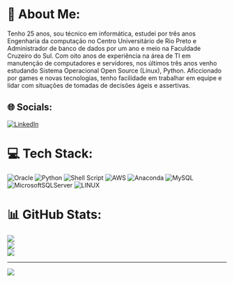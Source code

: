 # 💫 About Me:
Tenho 25 anos, sou técnico em informática, estudei por três anos Engenharia da computação no Centro Universitário de Rio Preto e Administrador de banco de dados por um ano e meio na Faculdade Cruzeiro do Sul. Com oito anos de experiência na área de TI em manutenção de computadores e servidores, nos últimos três anos venho estudando Sistema Operacional Open Source (Linux), Python. Aficcionado por games e novas tecnologias, tenho facilidade em trabalhar em equipe e lidar com situações de tomadas de decisões ágeis e assertivas.


## 🌐 Socials:
[![LinkedIn](https://img.shields.io/badge/LinkedIn-%230077B5.svg?logo=linkedin&logoColor=white)](https://linkedin.com/in/lucassezara) 

# 💻 Tech Stack:
![Oracle](https://img.shields.io/badge/Oracle-F80000?style=for-the-badge&logo=oracle&logoColor=white) ![Python](https://img.shields.io/badge/python-3670A0?style=for-the-badge&logo=python&logoColor=ffdd54) ![Shell Script](https://img.shields.io/badge/shell_script-%23121011.svg?style=for-the-badge&logo=gnu-bash&logoColor=white) ![AWS](https://img.shields.io/badge/AWS-%23FF9900.svg?style=for-the-badge&logo=amazon-aws&logoColor=white) ![Anaconda](https://img.shields.io/badge/Anaconda-%2344A833.svg?style=for-the-badge&logo=anaconda&logoColor=white) ![MySQL](https://img.shields.io/badge/mysql-%2300f.svg?style=for-the-badge&logo=mysql&logoColor=white) ![MicrosoftSQLServer](https://img.shields.io/badge/Microsoft%20SQL%20Sever-CC2927?style=for-the-badge&logo=microsoft%20sql%20server&logoColor=white) ![LINUX](https://img.shields.io/badge/Linux-FCC624?style=for-the-badge&logo=linux&logoColor=black)
# 📊 GitHub Stats:
![](https://github-readme-stats.vercel.app/api?username=sezaracosta&theme=dark&hide_border=true&include_all_commits=false&count_private=false)<br/>
![](https://github-readme-streak-stats.herokuapp.com/?user=sezaracosta&theme=dark&hide_border=true)<br/>
![](https://github-readme-stats.vercel.app/api/top-langs/?username=sezaracosta&theme=dark&hide_border=true&include_all_commits=false&count_private=false&layout=compact)

---
[![](https://visitcount.itsvg.in/api?id=sezaracosta&icon=2&color=6)](https://visitcount.itsvg.in)

<!-- Proudly created with GPRM ( https://gprm.itsvg.in ) -->
